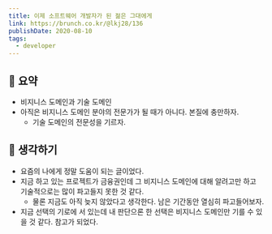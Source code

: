```yaml
---
title: 이제 소프트웨어 개발자가 된 젊은 그대에게 
link: https://brunch.co.kr/@lkj28/136
publishDate: 2020-08-10
tags:
  - developer
---
```

## 📝 요약 

- 비지니스 도메인과 기술 도메인
- 아직은 비지니스 도메인 분야의 전문가가 될 때가 아니다. 본질에 충만하자.
  - 기술 도메인의 전문성을 기르자.  

## 🤔 생각하기 
- 요즘의 나에게 정말 도움이 되는 글이었다.  
- 지금 하고 있는 프로젝트가 금융권인데 그 비지니스 도메인에 대해 알려고만 하고 기술적으로는 많이 파고들지 못한 것 같다.
  - 물론 지금도 아직 늦지 않았다고 생각한다. 남은 기간동안 열심히 파고들어보자. 
- 지금 선택의 기로에 서 있는데 내 판단으론 한 선택은 비지니스 도메인만 기를 수 있을 것 같다. 참고가 되었다.   